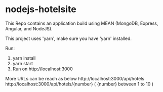 # nodejs-hotelsite

This Repo contains an application build using MEAN (MongoDB, Express, Angular, and NodeJS). 

This project uses 'yarn', make sure you have 'yarn' installed.

Run:
1. yarn install
2. yarn start
3. Run on http://localhost:3000

More URLs can be reach as below
http://localhost:3000/api/hotels
http://localhost:3000/api/hotels/{number} ( {number} between 1 to 10 )
